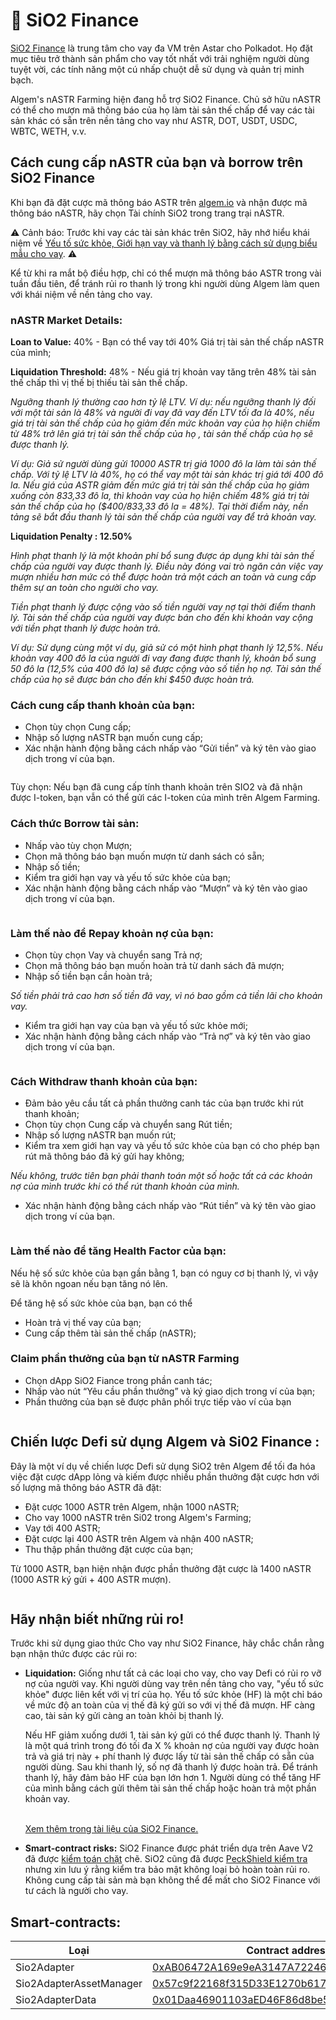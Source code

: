 # 🍋 SiO2 Finance

[SiO2 Finance](https://www.sio2.finance/) là trung tâm cho vay đa VM trên Astar cho Polkadot. Họ đặt mục tiêu trở thành sản phẩm cho vay tốt nhất với trải nghiệm người dùng tuyệt vời, các tính năng một cú nhấp chuột dễ sử dụng và quản trị minh bạch.

Algem's nASTR Farming hiện đang hỗ trợ SiO2 Finance. Chủ sở hữu nASTR có thể cho mượn mã thông báo của họ làm tài sản thế chấp để vay các tài sản khác có sẵn trên nền tảng cho vay như ASTR, DOT, USDT, USDC, WBTC, WETH, v.v.

## Cách cung cấp nASTR của bạn và borrow trên SiO2 Finance

Khi bạn đã đặt cược mã thông báo ASTR trên [algem.io](https://www.algem.io/) và nhận được mã thông báo nASTR, hãy chọn Tài chính SiO2 trong trang trại nASTR.

⚠️ Cảnh báo: Trước khi vay các tài sản khác trên SiO2, hãy nhớ hiểu khái niệm về [Yếu tố sức khỏe, Giới hạn vay và thanh lý bằng cách sử dụng biểu mẫu cho vay](https://docs.algem.io/v/tieng-viet/bat-dau-nao/cach-su-dung-nastr-farming-cua-algem/sio2-finance#hay-nhan-biet-nhung-rui-ro). ⚠️

Kể từ khi ra mắt bộ điều hợp, chỉ có thể mượn mã thông báo ASTR trong vài tuần đầu tiên, để tránh rủi ro thanh lý trong khi người dùng Algem làm quen với khái niệm về nền tảng cho vay.

### **nASTR Market Details:**

**Loan to Value:** 40% - Bạn có thể vay tới 40% Giá trị tài sản thế chấp nASTR của mình;

**Liquidation Threshold:** 48% - Nếu giá trị khoản vay tăng trên 48% tài sản thế chấp thì vị thế bị thiếu tài sản thế chấp.

_Ngưỡng thanh lý thường cao hơn tỷ lệ LTV. Ví dụ: nếu ngưỡng thanh lý đối với một tài sản là 48% và người đi vay đã vay đến LTV tối đa là 40%, nếu giá trị tài sản thế chấp của họ giảm đến mức khoản vay của họ hiện chiếm từ 48% trở lên giá trị tài sản thế chấp của họ , tài sản thế chấp của họ sẽ được thanh lý._

_Ví dụ: Giả sử người dùng gửi 10000 ASTR trị giá 1000 đô la làm tài sản thế chấp. Với tỷ lệ LTV là 40%, họ có thể vay một tài sản khác trị giá tới 400 đô la. Nếu giá của ASTR giảm đến mức giá trị tài sản thế chấp của họ giảm xuống còn 833,33 đô la, thì khoản vay của họ hiện chiếm 48% giá trị tài sản thế chấp của họ ($400/833,33 đô la = 48%). Tại thời điểm này, nền tảng sẽ bắt đầu thanh lý tài sản thế chấp của người vay để trả khoản vay._

**Liquidation Penalty : 12.50%**

_Hình phạt thanh lý là một khoản phí bổ sung được áp dụng khi tài sản thế chấp của người vay được thanh lý. Điều này đóng vai trò ngăn cản việc vay mượn nhiều hơn mức có thể được hoàn trả một cách an toàn và cung cấp thêm sự an toàn cho người cho vay._

_Tiền phạt thanh lý được cộng vào số tiền người vay nợ tại thời điểm thanh lý. Tài sản thế chấp của người vay được bán cho đến khi khoản vay cộng với tiền phạt thanh lý được hoàn trả._

_Ví dụ: Sử dụng cùng một ví dụ, giả sử có một hình phạt thanh lý 12,5%. Nếu khoản vay 400 đô la của người đi vay đang được thanh lý, khoản bổ sung 50 đô la (12,5% của 400 đô la) sẽ được cộng vào số tiền họ nợ. Tài sản thế chấp của họ sẽ được bán cho đến khi $450 được hoàn trả._

### Cách cung cấp thanh khoản của bạn:

* Chọn tùy chọn Cung cấp;
* Nhập số lượng nASTR bạn muốn cung cấp;
* Xác nhận hành động bằng cách nhấp vào “Gửi tiền” và ký tên vào giao dịch trong ví của bạn.

<figure><img src="../../.gitbook/assets/01_Supply.png" alt=""><figcaption></figcaption></figure>

Tùy chọn: Nếu bạn đã cung cấp tính thanh khoản trên SIO2 và đã nhận được I-token, bạn vẫn có thể gửi các I-token của mình trên Algem Farming.

### Cách thức Borrow tài sản:

* Nhấp vào tùy chọn Mượn;
* Chọn mã thông báo bạn muốn mượn từ danh sách có sẵn;
* Nhập số tiền;
* Kiểm tra giới hạn vay và yếu tố sức khỏe của bạn;
* Xác nhận hành động bằng cách nhấp vào “Mượn” và ký tên vào giao dịch trong ví của bạn.

<figure><img src="../../.gitbook/assets/02_Borrow.png" alt=""><figcaption></figcaption></figure>

### Làm thế nào để Repay khoản nợ của bạn:

* Chọn tùy chọn Vay và chuyển sang Trả nợ;
* Chọn mã thông báo bạn muốn hoàn trả từ danh sách đã mượn;
* Nhập số tiền bạn cần hoàn trả;

_Số tiền phải trả cao hơn số tiền đã vay, vì nó bao gồm cả tiền lãi cho khoản vay._

* Kiểm tra giới hạn vay của bạn và yếu tố sức khỏe mới;
* Xác nhận hành động bằng cách nhấp vào “Trả nợ” và ký tên vào giao dịch trong ví của bạn.

<figure><img src="../../.gitbook/assets/03_Repay.png" alt=""><figcaption></figcaption></figure>

### Cách Withdraw thanh khoản của bạn:

* Đảm bảo yêu cầu tất cả phần thưởng canh tác của bạn trước khi rút thanh khoản;
* Chọn tùy chọn Cung cấp và chuyển sang Rút tiền;
* Nhập số lượng nASTR bạn muốn rút;
* Kiểm tra xem giới hạn vay và yếu tố sức khỏe của bạn có cho phép bạn rút mã thông báo đã ký gửi hay không;

_Nếu không, trước tiên bạn phải thanh toán một số hoặc tất cả các khoản nợ của mình trước khi có thể rút thanh khoản của mình._

* Xác nhận hành động bằng cách nhấp vào “Rút tiền” và ký tên vào giao dịch trong ví của bạn.

<figure><img src="../../.gitbook/assets/04_Withdraw.png" alt=""><figcaption></figcaption></figure>

### Làm thế nào để tăng Health Factor của bạn:

Nếu hệ số sức khỏe của bạn gần bằng 1, bạn có nguy cơ bị thanh lý, vì vậy sẽ là khôn ngoan nếu bạn tăng nó lên.

Để tăng hệ số sức khỏe của bạn, bạn có thể

* Hoàn trả vị thế vay của bạn;
* Cung cấp thêm tài sản thế chấp (nASTR);

### Claim phần thưởng của bạn từ nASTR Farming

* Chọn dApp SiO2 Fiance trong phần canh tác;
* Nhấp vào nút “Yêu cầu phần thưởng” và ký giao dịch trong ví của bạn;
* Phần thưởng của bạn sẽ được phân phối trực tiếp vào ví của bạn

<figure><img src="../../.gitbook/assets/05_Claim.png" alt=""><figcaption></figcaption></figure>

## Chiến lược Defi sử dụng Algem và Si02 Finance :

Đây là một ví dụ về chiến lược Defi sử dụng SiO2 trên Algem để tối đa hóa việc đặt cược dApp lỏng và kiếm được nhiều phần thưởng đặt cược hơn với số lượng mã thông báo ASTR đã đặt:

* Đặt cược 1000 ASTR trên Algem, nhận 1000 nASTR;
* Cho vay 1000 nASTR trên Si02 trong Algem's Farming;
* Vay tới 400 ASTR;
* Đặt cược lại 400 ASTR trên Algem và nhận 400 nASTR;
* Thu thập phần thưởng đặt cược của bạn;

Từ 1000 ASTR, bạn hiện nhận được phần thưởng đặt cược là 1400 nASTR (1000 ASTR ký gửi + 400 ASTR mượn).

<figure><img src="../../.gitbook/assets/Defi Strategy _ nASTR Lending.png" alt=""><figcaption></figcaption></figure>

## Hãy nhận biết những rủi ro!

Trước khi sử dụng giao thức Cho vay như SiO2 Finance, hãy chắc chắn rằng bạn nhận thức được các rủi ro:

*   **Liquidation:** Giống như tất cả các loại cho vay, cho vay Defi có rủi ro vỡ nợ của người vay. Khi người dùng vay trên nền tảng cho vay, "yếu tố sức khỏe" được liên kết với vị trí của họ. Yếu tố sức khỏe (HF) là một chỉ báo về mức độ an toàn của vị thế đã ký gửi so với vị thế đã mượn. HF càng cao, tài sản ký gửi càng an toàn khỏi bị thanh lý.



    Nếu HF giảm xuống dưới 1, tài sản ký gửi có thể được thanh lý. Thanh lý là một quá trình trong đó tối đa X % khoản nợ của người vay được hoàn trả và giá trị này + phí thanh lý được lấy từ tài sản thế chấp có sẵn của người dùng. Sau khi thanh lý, số nợ đã thanh lý được hoàn trả. Để tránh thanh lý, hãy đảm bảo HF của bạn lớn hơn 1. Người dùng có thể tăng HF của mình bằng cách gửi thêm tài sản thế chấp hoặc hoàn trả một phần khoản vay.

    \
    [Xem thêm trong tài liệu của SiO2 Finance.](https://sio2-finance.gitbook.io/en/systems/risk-parameters)
* **Smart-contract risks:** SiO2 Finance được phát triển dựa trên Aave V2 đã được [kiểm toán chặt](https://docs.aave.com/developers/v/2.0/security-and-audits) chẽ. SiO2 cũng đã được [PeckShield kiểm tra](https://github.com/SiO2-Finance/contracts/tree/main/audits) nhưng xin lưu ý rằng kiểm tra bảo mật không loại bỏ hoàn toàn rủi ro. Không cung cấp tài sản mà bạn không thể để mất cho SiO2 Finance với tư cách là người cho vay.

## Smart-contracts:

<table><thead><tr><th width="264">Loại</th><th>Contract address</th></tr></thead><tbody><tr><td>Sio2Adapter</td><td><a href="https://blockscout.com/astar/address/0xAB06472A169e9eA3147A722464631D10553E384D">0xAB06472A169e9eA3147A722464631D10553E384D</a></td></tr><tr><td>Sio2AdapterAssetManager</td><td><a href="https://blockscout.com/astar/address/0x57c9f22168f315D33E1270b617F32F7940B89D67">0x57c9f22168f315D33E1270b617F32F7940B89D67</a></td></tr><tr><td>Sio2AdapterData</td><td><a href="https://blockscout.com/astar/address/0x01Daa46901103aED46F86d8be5376c3e12E8bd8b">0x01Daa46901103aED46F86d8be5376c3e12E8bd8b</a></td></tr></tbody></table>
